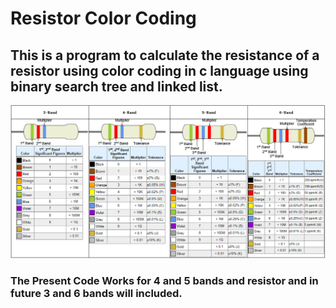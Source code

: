 # Resistor Color Coding
## This is a program to calculate the resistance of a resistor using color coding in c language using binary search tree and linked list.
<img src="colorcoding.png">

### The Present Code Works for 4 and 5 bands and resistor and in future 3 and 6 bands will included.
